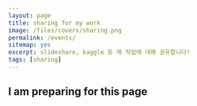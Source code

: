 ```yaml
---
layout: page
title: sharing for my work
image: /files/covers/sharing.png
permalink: /events/
sitemap: yes
excerpt: slideshare, kaggle 등 제 작업에 대해 공유합니다!
tags: [sharing]
---
```


## I am preparing for this page
